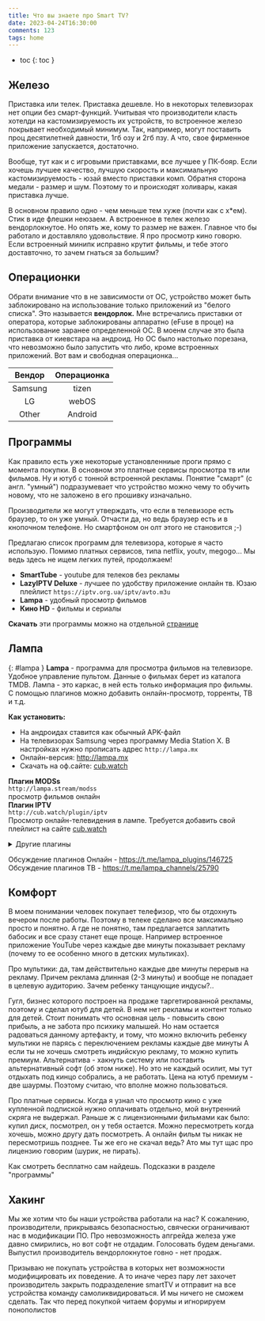 ```yaml
---
title: Что вы знаете про Smart TV?
date: 2023-04-24T16:30:00
comments: 123
tags: home
---
```


- toc
{: toc }

## Железо 
Приставка или телек. Приставка дешевле. Но в некоторых телевизорах нет опции без смарт-функций. Учитывая что производители класть хотелди на кастомизируемость их устройств, то встроенное железо покрывает необходимый минимум. Так, например, могут поставить проц десятилетней давности, 1гб озу и 2гб пзу. А что, свое фирменное приложение запускается, достаточно. 

Вообще, тут как и с игровыми приставками, все лучшее у ПК-бояр. Если хочешь лучшее качество, лучшую скорость и максимальную кастомизируемость - юзай вместо приставки комп. Обратня сторона медали - размер и шум. Поэтому то и происходят холивары, какая приставка лучше. 

В основном правило одно - чем меньше тем хуже (почти как с х\*ем). Стик в иде флешки неюзаем. А встроенное в телек железо вендорлокнутое. Но опять же, кому то размер не важен. Главное что бы работало и доставляло удовольствие. Я про просмотр кино говорю. Если встроенный минипк исправно крутит фильмы, и тебе этого доставточно, то зачем гнаться за большим?


## Операционки 
Обрати внимание что в не зависимости от ОС, устройство может быть заблокировано на использование только приложений из "белого списка". Это называется **вендорлок.** Мне встречались приставки от оператора, которые заблокированы аппаратно (eFuse в проце) на использование заранее определенной ОС. В моенм случае это была приставка от киевстара на андроид. Но ОС было настолько порезана, что невозможно было запустить что либо, кроме встроенных приложений. Вот вам и свободная операционка...

Вендор  | Операционка
:-----: | :-:
Samsung | tizen
LG      | webOS
Other   | Android

## Программы
Как правило есть уже некоторые установленниые проги прямо с момента покупки. В основном это платные сервисы просмотра тв или фильмов. Ну и ютуб с тонной встроенной рекламы. Понятие "смарт" (с англ. "умный") подразумевает что устройство можно чему то обучить новому, что не заложено в его прошивку изначально. 

Производители же могут утверждать, что если в телевизоре есть браузер, то он уже умный. Отчасти да, но ведь браузер есть и в кнопочном телефоне. Но смартфоном он олт этого не становится ;-)

Предлагаю список программ для телевизора, которые я часто использую. Помимо платных сервисов, типа netflix, youtv, megogo... Мы ведь здесь не ищем легких путей, продолжаем!<br>

- **SmartTube** - youtube для телеков без рекламы<br>
- **LazyIPTV Deluxe** - лучшее по удобству приложение онлайн тв. Юзаю плейлист `https://iptv.org.ua/iptv/avto.m3u`<br>
- **Lampa** - удобный просмотр фильмов
- **Кино HD** - фильмы и сериалы

**Скачать** эти программы можно на отдельной [странице](./android)

<a href="#" id="лампа"></a>

## Лампа
{: #lampa }
**Lampa** - программа для просмотра фильмов на телевизоре. Удобное управление пультом. Данные о фильмах берет из каталога TMDB. Лампа - это каркас, в ней есть только информация про фильмы. С помощью плагинов можно добавить онлайн-просмотр, торренты, ТВ и т.д.

**Как установить:**
- На андроидах ставится как обычный APK-файл
- На телевизорах Samsung через программу Media Station X. В настройках нужно прописать адрес `http://lampa.mx`
- Онлайн-версия: <http://lampa.mx>
- Скачать на оф.сайте: [cub.watch](http://cub.watch/download/#install)

**Плагин MODSs**<br>
`http://lampa.stream/modss`<br>
просмотр фильмов онлайн<br>
**Плагин IPTV**<br>
`http://cub.watch/plugin/iptv`<br>
Просмотр онлайн-телевидения в лампе. Требуется добавить свой плейлист на сайте [cub.watch](http://cub.watch/iptv)<br>
<details markdown="1">
<summary markdown="0">Другие плагины</summary>
```
https://nb557.github.io/plugins/online_mod.js
http://jin.energy/newonline.js - онлайн prestige
http://cdn.kulik.uz/cors - iptv сервер в германии
http://lampatv.fun/freetv.js - плейлист с прямыми потоками
```
</details>

Обсуждение плагинов Онлайн - <https://t.me/lampa_plugins/146725><br>
Обсуждение плагинов ТВ - <https://t.me/lampa_channels/25790>


## Комфорт
В моем понимании человек покупает телефизор, что бы отдохнуть вечером после работы. Поэтому в телеке сделано все максимально просто и понятно. А где не понятно, там предлагается заплатить бабосик и все сразу станет еще проще. Например встроенное приложение YouTube через каждые две минуты показывает рекламу (почему то ее особенно много в детских мультиках). 

Про мультики: да, там действительно каждые две минуты перерыв на рекламу. Причем реклама длинная (2-3 минуты) и вообще не попадает в целевую аудиторию. Зачем ребенку танцующие индусы?.. 

Гугл, бизнес которого построен на продаже таргетированной рекламы, поэтому и сделал ютуб для детей. В нем нет рекламы и контент только для детей. Стоит понимать что основная цель - повысить свою прибыль, а не забота про психику малышей. Но нам остается радоваться данному артефакту, и тому, что можно включить ребенку мультики не парясь с переключением рекламы каждые две минуты
А если ты не хочешь смотреть индийскую рекламу, то можно купить премиум. Альтернатива - хакнуть систему или поставить альтернативный софт (об этом ниже). Но это не каждый осилит, мы тут отдыхать под кинцо собрались, а не работать. Цена на ютуб премиум - две шаурмы. Поэтому считаю, что вполне можно пользоваться. 

Про платные сервисы. Когда я узнал что просмотр кино с уже купленной подпиской нужно оплачивать отдельно, мой внутренний скряга не выдержал. Раньше ж с лицензионными фильмами как было: купил диск, посмотрел, он у тебя остается. Можно пересмотреть когда хочешь, можно другу дать посмотреть. А онлайн фильм ты никак не пересмотришь позднее. Ты же его не скачал ведь? Ато мы тут щас про лицензию говорим (шурик, не пирать). 

Как смотреть бесплатно сам найдешь. Подсказки в разделе "программы"

## Хакинг
Мы же хотим что бы наши устройства работали на нас? К сожалению, производители, прикрываясь безопасностью, свячески ограничивают нас в модификации ПО. Про невозможность апгрейда железа уже давно смирились, но вот софт не отдадим. Голосовать будем деньгами. Выпустил производитель вендорлокнутое говно - нет продаж. 

Призываю не покупать устройства в которых нет возможности модифицировать их поведение. А то иначе через пару лет захочет производитель закрыть подразделение smartTV и отправит на все устройства команду самоликвидироваться. И мы ничего не сможем сделать. Так что перед покупкой читаем форумы и игнорируем понополистов







